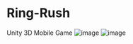 # Ring-Rush
Unity 3D Mobile Game
![image](https://github.com/emirhanzeyrekk/Ring-Rush/assets/121854589/efba553b-45fc-4258-b170-c39514ded4cc)
![image](https://github.com/emirhanzeyrekk/Ring-Rush/assets/121854589/c409fd99-be7d-4c55-8b05-10fb59578c64)
